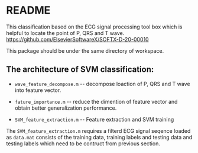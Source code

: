 # README
This classification based on the ECG signal processing tool box which is helpful to locate the point of P, QRS and T wave.
https://github.com/ElsevierSoftwareX/SOFTX-D-20-00010

This package should be under the same directory of workspace.
## The architecture of SVM classification:

+ ```wave_feature_decompose.m``` -- decompose loaction of P, QRS and T wave into feature vector.

+ ```fature_importance.m``` -- reduce the dimention of feature vector and obtain better generalization performance.

+ ```SVM_feature_extraction.m``` -- Feature extraction and SVM training

The ```SVM_feature_extraction.m``` requires a filterd ECG signal seqence loaded as ```data.mat``` consists of the training data, training labels and testing data and testing labels which need to be contruct from previous section.

